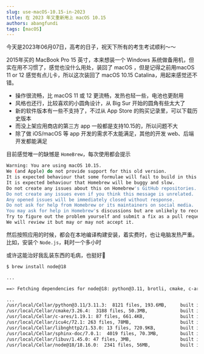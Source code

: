 ```yaml
---
slug: use-macOS-10.15-in-2023
title: 在 2023 年又重新用上 macOS 10.15
authors: abangfundi
tags: [macOS]
---
```


今天是2023年06月07日，高考的日子，祝天下所有的考生考试顺利～～

2015年买的 MacBook Pro 15 英寸，本来想装一个 Windows 系统做备用机，但实在用不习惯了，感觉也没什么用处，装回了 macOS ，但是记得之前用macOS 11 or 12 感觉有点儿卡，所以这次装回了 macOS 10.15 Catalina，用起来感觉还不错。

* 操作很流畅，比 macOS 11 或 12 更流畅，发热也轻一些，电池也更耐用
* 风格也还行，比较喜欢的小圆角设计，从 Big Sur 开始的圆角有些太大了
* 新的软件版本有一些不支持了，不过从 App Store 的购买记录里，可以下载历史版本
* 而没上架应用商店的第三方 app 一般都是支持10.15的，所以问题不大
* 除了做 iOS/macOS 等 app 开发的需求不太能满足，其他的开发 web、后端开发都能满足

目前感觉唯一的缺憾是 `HomeBrew`，每次使用都会提示

```bash
Warning: You are using macOS 10.15.
We (and Apple) do not provide support for this old version.
It is expected behaviour that some formulae will fail to build in this old version.
It is expected behaviour that Homebrew will be buggy and slow.
Do not create any issues about this on Homebrew's GitHub repositories.
Do not create any issues even if you think this message is unrelated.
Any opened issues will be immediately closed without response.
Do not ask for help from Homebrew or its maintainers on social media.
You may ask for help in Homebrew's discussions but are unlikely to receive a response.
Try to figure out the problem yourself and submit a fix as a pull request.
We will review it but may or may not accept it.
```

然后按照应用的时候，都会在本地编译构建安装，着实费时，也让电脑发热严重。比如，安装个 `Node.js`，耗时一个多小时

或许这能治好我乱装东西的毛病，也挺好🤣

```bash
$ brew install node@18

...

==> Fetching dependencies for node@18: python@3.11, brotli, cmake, c-ares, icu4c, libnghttp2, m4, autoconf, automake, libtool, docutils, pygments, sphinx-doc and libuv

...
/usr/local/Cellar/python@3.11/3.11.3:  8121 files, 193.6MB,     built in 11 minutes 24 seconds
/usr/local/Cellar/cmake/3.26.4:  3188 files, 50.3MB,            built in 12 minutes 27 seconds
/usr/local/Cellar/c-ares/1.19.1: 87 files, 661.4KB,             built in  0 minutes 31 seconds
/usr/local/Cellar/icu4c/72.1: 263 files, 78MB,                  built in  3 minutes
/usr/local/Cellar/libnghttp2/1.53.0: 13 files, 720.9KB,         built in  0 minutes 27 seconds
/usr/local/Cellar/sphinx-doc/7.0.1:  4019 files, 70.3MB,        built in  5 minutes 55 seconds
/usr/local/Cellar/libuv/1.45.0: 47 files, 3MB,                  built in  0 minutes 30 seconds
/usr/local/Cellar/node@18/18.16.0:  2341 files, 56MB,           built in 35 minutes 34 seconds

```